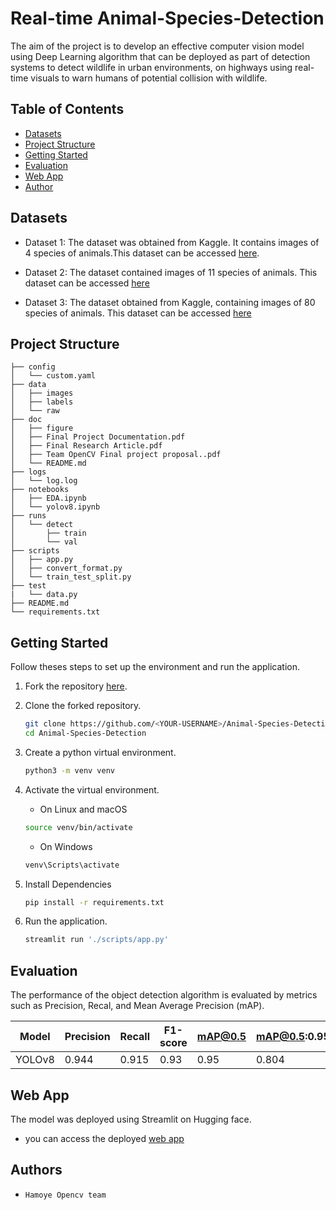# Real-time Animal-Species-Detection
The aim of the project is to develop an effective computer vision model using Deep Learning algorithm that can be deployed as part of detection systems to detect wildlife in urban environments, on highways using real-time visuals to warn humans of potential collision with wildlife.


## Table of Contents
- [Datasets](#datasets)
- [Project Structure](#project-structure)
- [Getting Started](#getting-started)
- [Evaluation](#Evaluation)
- [Web App](#web-app)
- [Author](#authors)

## Datasets
* Dataset 1: The dataset was obtained from Kaggle. It contains images of 4 species of animals.This dataset can be accessed [here](https://www.kaggle.com/datasets/biancaferreira/african-wildlife).

* Dataset 2: The dataset contained images of 11 species of animals. This dataset can be accessed [here](https://www.kaggle.com/datasets/brsdincer/danger-of-extinction-animal-image-set)

* Dataset 3: The dataset obtained from Kaggle, containing images of 80 species of animals. This dataset can be accessed [here](https://www.kaggle.com/datasets/antoreepjana/animals-detection-images-dataset)

## Project Structure
    ├── config
    │   └── custom.yaml
    ├── data
    │   ├── images
    │   ├── labels
    │   └── raw
    ├── doc
    │   ├── figure
    │   ├── Final Project Documentation.pdf
    │   ├── Final Research Article.pdf
    │   ├── Team OpenCV Final project proposal..pdf
    │   └── README.md
    ├── logs
    │   └── log.log
    ├── notebooks
    │   ├── EDA.ipynb
    │   └── yolov8.ipynb
    ├── runs
    │   └── detect
    │       ├── train
    │       └── val
    ├── scripts
    │   ├── app.py
    │   ├── convert_format.py
    │   └── train_test_split.py
    ├── test
    |   └── data.py
    ├── README.md
    └── requirements.txt

## Getting Started
Follow theses steps to set up the environment and run the application.
1. Fork the repository [here](https://github.com/ldebele/animal-Species-Detection).
2. Clone the forked repository.
    ```bash
    git clone https://github.com/<YOUR-USERNAME>/Animal-Species-Detection
    cd Animal-Species-Detection
    ```

3. Create a python virtual environment.
    ``` bash
    python3 -m venv venv
    ```

4. Activate the virtual environment.

    - On Linux and macOS
    ``` bash
    source venv/bin/activate
    ```
    - On Windows
    ``` bash
    venv\Scripts\activate
    ```

5. Install Dependencies
    ```bash
    pip install -r requirements.txt
    ```
6. Run the application.
    ```python
    streamlit run './scripts/app.py'
    ```
## Evaluation
The performance of the object detection algorithm is evaluated by metrics such as Precision, Recal, and Mean Average Precision (mAP).

| Model   | Precision | Recall | F1-score | mAP@0.5 | mAP@0.5:0.95 |
|---------|-----------|--------|----------|---------|--------------|
| YOLOv8  |   0.944   |  0.915 |   0.93   |   0.95  |    0.804     |


## Web App
The model was deployed using Streamlit on Hugging face.
- you can access the deployed [web app](https://huggingface.co/spaces/ldebele/animal_detection_app)

## Authors
 - `Hamoye Opencv team`